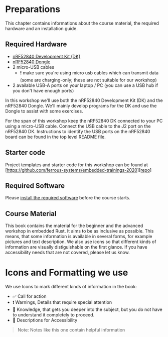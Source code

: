 # Preparations

This chapter contains informations about the course material, the required hardware and an installation guide.


## Required Hardware

- [nRF52840 Development Kit (DK)](https://www.nordicsemi.com/Software-and-Tools/Development-Kits/nRF52840-DK)
- [nRF52840 Dongle](https://www.nordicsemi.com/Software-and-tools/Development-Kits/nRF52840-Dongle)
- 2 micro-USB cables
    - ❗️ make sure you're using micro usb cables which can transmit data (some are charging-only; these are not suitable for our workshop)
- 2 available USB-A ports on your laptop / PC (you can use a USB hub if you don't have enough ports)

In this workshop we'll use both the nRF52840 Development Kit (DK) and the nRF52840 Dongle. We'll mainly develop programs for the DK and use the Dongle to assist with some exercises.

For the span of this workshop keep the nRF52840 DK connected to your PC using a micro-USB cable. Connect the USB cable to the J2 port on the nRF52840 DK. Instructions to identify the USB ports on the nRF52840 board can be found in the top level README file.

## Starter code

Project templates and starter code for this workshop can be found at [https://github.com/ferrous-systems/embedded-trainings-2020][repo]

[repo]: https://github.com/ferrous-systems/embedded-trainings-2020

## Required Software
Please [install the required software](./installation.md) before the course starts.

## Course Material
This book contains the material for the beginner and the advanced workshop in embedded Rust. It aims to be as inclusive as possible. This means, that some information is available in several forms, for example pictures and text description. We also use icons so that different kinds of information are visually distiguishable on the first glance. If you have accessibility needs that are not covered, please let us know.

# Icons and Formatting we use
We use Icons to mark different kinds of information in the book:
* ✅ Call for action
* ❗️ Warnings, Details that require special attention
* 🔎 Knowledge, that gets you deeper into the subject, but you do not have to understand it completely to proceed.
* 💬 Descriptions for Accessibility

> Note: Notes like this one contain helpful information
